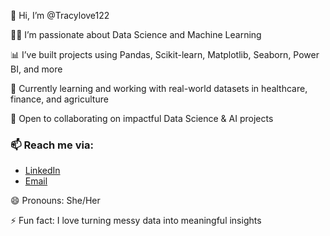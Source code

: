 👋 Hi, I’m @Tracylove122

👩‍💻 I’m passionate about Data Science and Machine Learning

📊 I’ve built projects using Pandas, Scikit-learn, Matplotlib, Seaborn, Power BI, and more

🌱 Currently learning and working with real-world datasets in healthcare, finance, and agriculture

🤝 Open to collaborating on impactful Data Science & AI projects

### 📫 Reach me via:
- [LinkedIn](https://www.linkedin.com/in/tracy-ojila-961b58295?lipi=urn%3Ali%3Apage%3Ad_flagship3_profile_view_base_contact_details%3BPn92ynX5T0CiX8%2FGz6rt2Q%3D%3D)
- [Email](ojilatracy@gmail.com)


😄 Pronouns: She/Her

⚡ Fun fact: I love turning messy data into meaningful insights



<!---
Tracylove122/Tracylove122 is a ✨ special ✨ repository because its `README.md` (this file) appears on your GitHub profile.
You can click the Preview link to take a look at your changes.
--->
